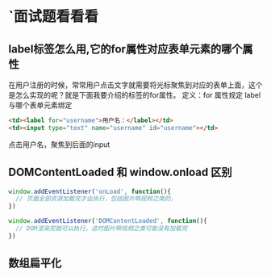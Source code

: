 # `面试题看看看

## label标签怎么用,它的for属性对应表单元素的哪个属性

在用户注册的时候，常常用户点击文字就需要将光标聚焦到对应的表单上面，这个是怎么实现的呢？就是下面我要介绍的<label>标签的for属性。
定义：for 属性规定 label 与哪个表单元素绑定

```html
<td><label for="username">用户名：</label></td>  
<td><input type="text" name="username" id="username"></td>  
```

点击用户名，聚焦到后面的input

## DOMContentLoaded 和 window.onload 区别

```js
window.addEventListener('onLoad', function(){
  // 页面全部资源加载完才会执行，包括图片啊视频之类的，
})

window.addEventListener('DOMContentLoaded', function(){
  // DOM渲染完就可以执行，这时图片啊视频之类可能没有加载完
})
```



## 数组扁平化

```

```

